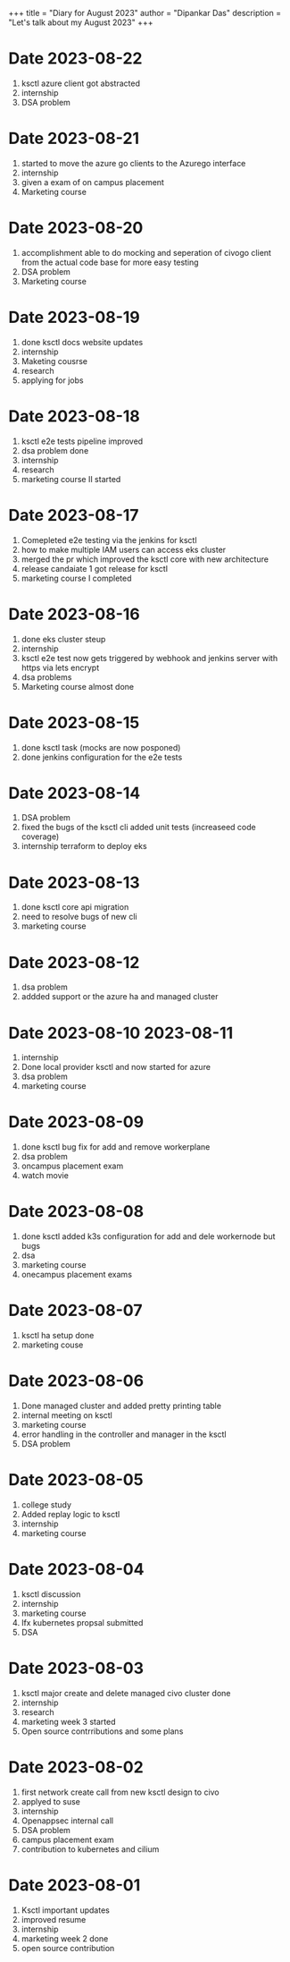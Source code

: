 +++
title = "Diary for August 2023"
author = "Dipankar Das"
description = "Let's talk about my August 2023"
+++

# Date 2023-08-22
1. ksctl azure client got abstracted
2. internship
3. DSA problem

# Date 2023-08-21
1. started to move the azure go clients to the Azurego interface
2. internship
3. given a exam of on campus placement
4. Marketing course

# Date 2023-08-20
1. accomplishment able to do mocking and seperation of civogo client from the actual code base for more easy testing
2. DSA problem
3. Marketing course

# Date 2023-08-19
1. done ksctl docs website updates
2. internship
3. Maketing cousrse
4. research
5. applying for jobs

# Date 2023-08-18
1. ksctl e2e tests pipeline improved
2. dsa problem done
3. internship
4. research
5. marketing course II started

# Date 2023-08-17
1. Comepleted e2e testing via the jenkins for ksctl
2. how to make multiple IAM users can access eks cluster
3. merged the pr which improved the ksctl core with new architecture
4. release candaiate 1 got release for ksctl
5. marketing course I completed

# Date 2023-08-16
1. done eks cluster steup
2. internship
3. ksctl e2e test now gets triggered by webhook and jenkins server with https via lets encrypt
4. dsa problems
5. Marketing course almost done

# Date 2023-08-15
1. done ksctl task (mocks are now posponed)
2. done jenkins configuration for the e2e tests

# Date 2023-08-14
1. DSA problem
2. fixed the bugs of the ksctl cli added unit tests (increaseed code coverage)
3. internship terraform to deploy eks

# Date 2023-08-13
1. done ksctl core api migration
2. need to resolve bugs of new cli
3. marketing course

# Date 2023-08-12
1. dsa problem
2. addded support or the azure ha and managed cluster

# Date 2023-08-10 2023-08-11
1. internship
2. Done local provider ksctl and now started for azure
3. dsa problem
4. marketing course

# Date 2023-08-09
1. done ksctl bug fix for add and remove workerplane
2. dsa problem
3. oncampus placement exam
4. watch movie

# Date 2023-08-08
1. done ksctl added k3s configuration for add and dele workernode but bugs
2. dsa
3. marketing course
4. onecampus placement exams

# Date 2023-08-07
1. ksctl ha setup done
2. marketing couse

# Date 2023-08-06
1. Done managed cluster and added pretty printing table
2. internal meeting on ksctl
3. marketing course
4. error handling in the controller and manager in the ksctl
5. DSA problem

# Date 2023-08-05
1. college study
2. Added replay logic to ksctl
3. internship
4. marketing course

# Date 2023-08-04
1. ksctl discussion
2. internship
3. marketing course
4. lfx kubernetes propsal submitted
5. DSA

# Date 2023-08-03
1. ksctl major create and delete managed civo cluster done
2. internship
3. research
4. marketing week 3 started
5. Open source contrributions and some plans

# Date 2023-08-02
1. first network create call from new ksctl design to civo
2. applyed to suse
3. internship
4. Openappsec internal call
5. DSA problem
6. campus placement exam
7. contribution to kubernetes and cilium

# Date 2023-08-01
1. Ksctl important updates
2. improved resume
3. internship
4. marketing week 2 done
5. open source contribution

